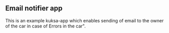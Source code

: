 ## Email notifier app

This is an example kuksa-app which enables sending of email to the owner of the car in case of Errors in the car". 



